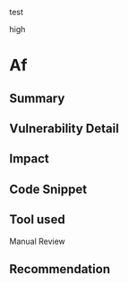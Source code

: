 test

high

# Af

## Summary

## Vulnerability Detail

## Impact

## Code Snippet

## Tool used

Manual Review

## Recommendation
